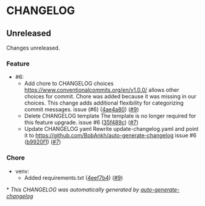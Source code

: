 # CHANGELOG

## Unreleased

Changes unreleased.

### Feature

- #6:
  - Add chore to CHANGELOG choices
https://www.conventionalcommits.org/en/v1.0.0/ allows other choices for commit.
Chore was added because it was missing in our choices.
This change adds additional flexibility for categorizing commit messages.
issue (#6) ([4ae4a80](https://github.com/imAsparky/junction-box/commit/4ae4a809993c7d4a3fc4aa7c6d0adaaf80814ccb)) ([#9](https://github.com/imAsparky/junction-box/pull/9))
  - Delete CHANGELOG template
The template is no longer required for this feature upgrade.
issue #6 ([35f489c](https://github.com/imAsparky/junction-box/commit/35f489ca1cb97687cac4a7bae1ac0ad6152ef1ac)) ([#7](https://github.com/imAsparky/junction-box/pull/7))
  - Update CHANGELOG  yaml
Rewrite update-changelog.yaml and point it to https://github.com/BobAnkh/auto-generate-changelog
issue #6 ([b9920f1](https://github.com/imAsparky/junction-box/commit/b9920f128348c2004abf74dae595ba97f43a421c)) ([#7](https://github.com/imAsparky/junction-box/pull/7))

### Chore

- venv:
  - Added requirements.txt ([4eef7b4](https://github.com/imAsparky/junction-box/commit/4eef7b437f161d21d16b0295b830f12bd1dc8d1d)) ([#9](https://github.com/imAsparky/junction-box/pull/9))

\* *This CHANGELOG was automatically generated by [auto-generate-changelog](https://github.com/BobAnkh/auto-generate-changelog)*
